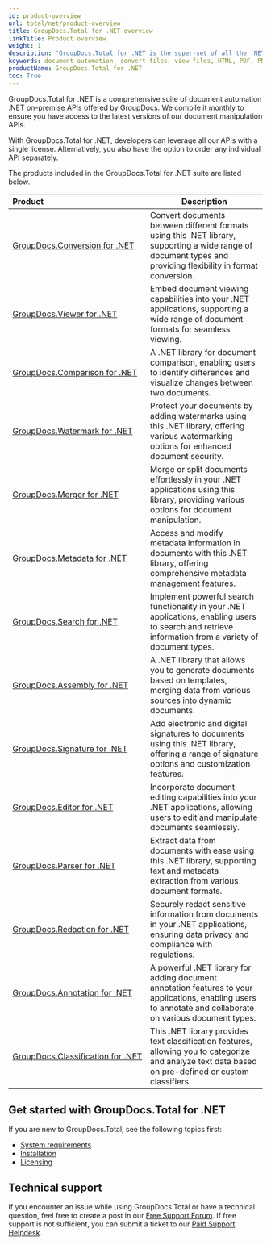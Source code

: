 ```yaml
---
id: product-overview
url: total/net/product-overview
title: GroupDocs.Total for .NET overview
linkTitle: Product overview
weight: 1
description: "GroupDocs.Total for .NET is the super-set of all the .NET on-premise APIs offered by GroupDocs. We compile it on a monthly basis to ensure that it contains the most up to date versions of each of our .NET document manipulation APIs."
keywords: document automation, convert files, view files, HTML, PDF, PNG, JPEG
productName: GroupDocs.Total for .NET
toc: True
---
```


GroupDocs.Total for .NET is a comprehensive suite of document automation .NET on-premise APIs offered by GroupDocs. We compile it monthly to ensure you have access to the latest versions of our document manipulation APIs.

With GroupDocs.Total for .NET, developers can leverage all our APIs with a single license. Alternatively, you also have the option to order any individual API separately.

The products included in the GroupDocs.Total for .NET suite are listed below.

| Product | Description |
|:--|---|
| [GroupDocs.Conversion&nbsp;for&nbsp;.NET](https://docs.groupdocs.com/conversion/net/) | Convert documents between different formats using this .NET library, supporting a wide range of document types and providing flexibility in format conversion. | 
| [GroupDocs.Viewer&nbsp;for&nbsp;.NET](https://docs.groupdocs.com/viewer/net/) | Embed document viewing capabilities into your .NET applications, supporting a wide range of document formats for seamless viewing. |
| [GroupDocs.Comparison&nbsp;for&nbsp;.NET](https://docs.groupdocs.com/comparison/net/) | A .NET library for document comparison, enabling users to identify differences and visualize changes between two documents. | 
| [GroupDocs.Watermark&nbsp;for&nbsp;.NET](https://docs.groupdocs.com/watermark/net/) | Protect your documents by adding watermarks using this .NET library, offering various watermarking options for enhanced document security. | 
| [GroupDocs.Merger&nbsp;for&nbsp;.NET](https://docs.groupdocs.com/merger/net/) | Merge or split documents effortlessly in your .NET applications using this library, providing various options for document manipulation. |
| [GroupDocs.Metadata&nbsp;for&nbsp;.NET](https://docs.groupdocs.com/metadata/net/) | Access and modify metadata information in documents with this .NET library, offering comprehensive metadata management features. | 
| [GroupDocs.Search&nbsp;for&nbsp;.NET](https://docs.groupdocs.com/search/net/) | Implement powerful search functionality in your .NET applications, enabling users to search and retrieve information from a variety of document types. | 
| [GroupDocs.Assembly&nbsp;for&nbsp;.NET](https://docs.groupdocs.com/assembly/net/) | A .NET library that allows you to generate documents based on templates, merging data from various sources into dynamic documents. |
| [GroupDocs.Signature&nbsp;for&nbsp;.NET](https://docs.groupdocs.com/signature/net/) | Add electronic and digital signatures to documents using this .NET library, offering a range of signature options and customization features. | 
| [GroupDocs.Editor&nbsp;for&nbsp;.NET](https://docs.groupdocs.com/editor/net/) | Incorporate document editing capabilities into your .NET applications, allowing users to edit and manipulate documents seamlessly. | 
| [GroupDocs.Parser&nbsp;for&nbsp;.NET](https://docs.groupdocs.com/parser/net/) | Extract data from documents with ease using this .NET library, supporting text and metadata extraction from various document formats. |
| [GroupDocs.Redaction&nbsp;for&nbsp;.NET](https://docs.groupdocs.com/redaction/net/) | Securely redact sensitive information from documents in your .NET applications, ensuring data privacy and compliance with regulations. |
| [GroupDocs.Annotation&nbsp;for&nbsp;.NET](https://docs.groupdocs.com/annotation/net/) | A powerful .NET library for adding document annotation features to your applications, enabling users to annotate and collaborate on various document types. |
| [GroupDocs.Classification&nbsp;for&nbsp;.NET](https://docs.groupdocs.com/classification/net/) | This .NET library provides text classification features, allowing you to categorize and analyze text data based on pre-defined or custom classifiers. |

## Get started with GroupDocs.Total for .NET

If you are new to GroupDocs.Total, see the following topics first:

* [System requirements](/total/net/system-requirements/)
* [Installation](/total/net/installation/)
* [Licensing](/total/net/licensing-and-subscription/)

## Technical support

If you encounter an issue while using GroupDocs.Total or have a technical question, feel free to create a post in our [Free Support Forum](https://forum.groupdocs.com/c/total). If free support is not sufficient, you can submit a ticket to our [Paid Support Helpdesk](https://helpdesk.groupdocs.com/).
